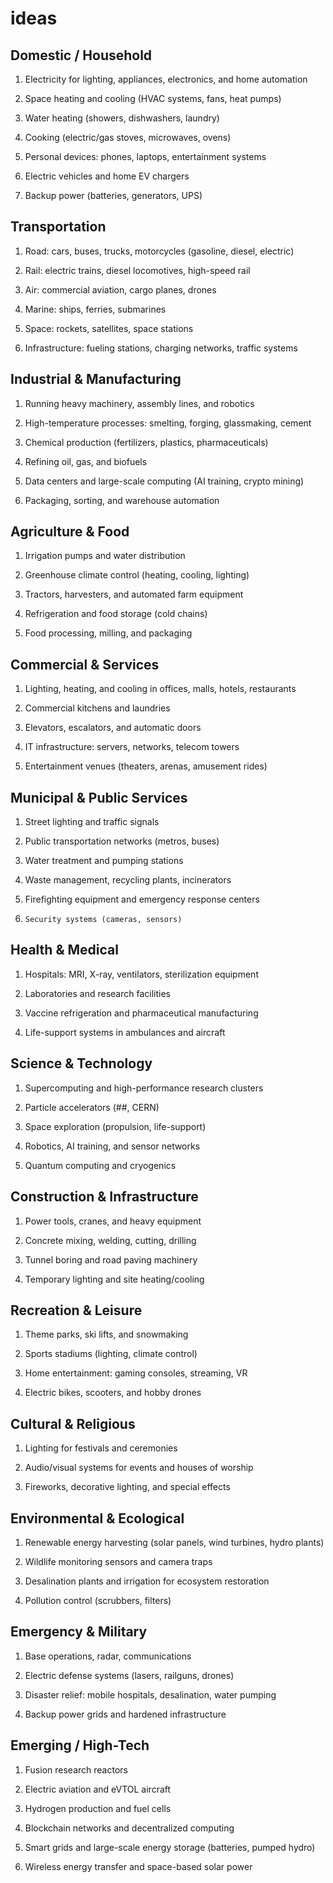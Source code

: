 # ideas

## Domestic / Household

1. Electricity for lighting, appliances, electronics, and home automation

2. Space heating and cooling (HVAC systems, fans, heat pumps)

3. Water heating (showers, dishwashers, laundry)

4. Cooking (electric/gas stoves, microwaves, ovens)

5. Personal devices: phones, laptops, entertainment systems

6. Electric vehicles and home EV chargers

7. Backup power (batteries, generators, UPS)

## Transportation

1. Road: cars, buses, trucks, motorcycles (gasoline, diesel, electric)

2. Rail: electric trains, diesel locomotives, high-speed rail

3. Air: commercial aviation, cargo planes, drones

4. Marine: ships, ferries, submarines

5. Space: rockets, satellites, space stations

6. Infrastructure: fueling stations, charging networks, traffic systems

## Industrial & Manufacturing

1. Running heavy machinery, assembly lines, and robotics

2. High-temperature processes: smelting, forging, glassmaking, cement

3. Chemical production (fertilizers, plastics, pharmaceuticals)

4. Refining oil, gas, and biofuels

5. Data centers and large-scale computing (AI training, crypto mining)

6. Packaging, sorting, and warehouse automation

## Agriculture & Food

1. Irrigation pumps and water distribution

2. Greenhouse climate control (heating, cooling, lighting)

3. Tractors, harvesters, and automated farm equipment

4. Refrigeration and food storage (cold chains)

5. Food processing, milling, and packaging

## Commercial & Services

1. Lighting, heating, and cooling in offices, malls, hotels, restaurants

2. Commercial kitchens and laundries

3. Elevators, escalators, and automatic doors

4. IT infrastructure: servers, networks, telecom towers

5. Entertainment venues (theaters, arenas, amusement rides)

## Municipal & Public Services

1. Street lighting and traffic signals

2. Public transportation networks (metros, buses)

3. Water treatment and pumping stations

4. Waste management, recycling plants, incinerators

5. Firefighting equipment and emergency response centers

6. `Security systems (cameras, sensors)`

## Health & Medical

1. Hospitals: MRI, X-ray, ventilators, sterilization equipment

2. Laboratories and research facilities

3. Vaccine refrigeration and pharmaceutical manufacturing

4. Life-support systems in ambulances and aircraft

## Science & Technology

1. Supercomputing and high-performance research clusters

2. Particle accelerators (##, CERN)

3. Space exploration (propulsion, life-support)

4. Robotics, AI training, and sensor networks

5. Quantum computing and cryogenics

## Construction & Infrastructure

1. Power tools, cranes, and heavy equipment

2. Concrete mixing, welding, cutting, drilling

3. Tunnel boring and road paving machinery

4. Temporary lighting and site heating/cooling

## Recreation & Leisure

1. Theme parks, ski lifts, and snowmaking

2. Sports stadiums (lighting, climate control)

3. Home entertainment: gaming consoles, streaming, VR

4. Electric bikes, scooters, and hobby drones

## Cultural & Religious

1. Lighting for festivals and ceremonies

2. Audio/visual systems for events and houses of worship

3. Fireworks, decorative lighting, and special effects

## Environmental & Ecological

1. Renewable energy harvesting (solar panels, wind turbines, hydro plants)

2. Wildlife monitoring sensors and camera traps

3. Desalination plants and irrigation for ecosystem restoration

4. Pollution control (scrubbers, filters)

## Emergency & Military

1. Base operations, radar, communications

2. Electric defense systems (lasers, railguns, drones)

3. Disaster relief: mobile hospitals, desalination, water pumping

4. Backup power grids and hardened infrastructure

## Emerging / High-Tech

1. Fusion research reactors

2. Electric aviation and eVTOL aircraft

3. Hydrogen production and fuel cells

4. Blockchain networks and decentralized computing

5. Smart grids and large-scale energy storage (batteries, pumped hydro)

6. Wireless energy transfer and space-based solar power
